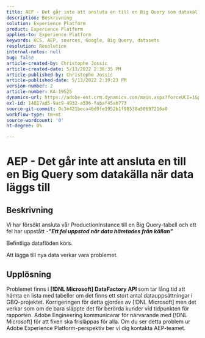 ```yaml
---
title: AEP - Det går inte att ansluta en till en Big Query som datakälla när data läggs till
description: Beskrivning
solution: Experience Platform
product: Experience Platform
applies-to: Experience Platform
keywords: KCS, AEP, sources, Google, Big Query, datasets
resolution: Resolution
internal-notes: null
bug: false
article-created-by: Christophe Jossic
article-created-date: 5/13/2022 2:36:35 PM
article-published-by: Christophe Jossic
article-published-date: 5/13/2022 2:39:23 PM
version-number: 2
article-number: KA-19525
dynamics-url: https://adobe-ent.crm.dynamics.com/main.aspx?forceUCI=1&pagetype=entityrecord&etn=knowledgearticle&id=1a607b16-cad2-ec11-a7b5-00224809c27a
exl-id: 14017ad5-9ac9-4932-a596-fabaf45ab773
source-git-commit: 0c3e421beca46d9fe1952b1f98538a50697216a0
workflow-type: tm+mt
source-wordcount: '0'
ht-degree: 0%

---
```


# AEP - Det går inte att ansluta en till en Big Query som datakälla när data läggs till

## Beskrivning


Vi har försökt ansluta vår ProductionInstance till en Big Query-tabell och ett fel har uppstått -<b>*&quot;Ett fel uppstod när data hämtades från källan&quot;</b>*

Befintliga dataflöden körs.

Att lägga till nya data verkar vara problemet.


## Upplösning


Problemet finns i <b>[!DNL Microsoft] DataFactory API </b>som tar lång tid att hämta en lista med tabeller om det finns ett stort antal datauppsättningar i GBQ-projektet. Korrigeringen för detta gjordes av [!DNL Microsoft] men det verkar som om de bara släppte det för berörda kunder vid tidpunkten för rapporten. Adobe Engineering kommunicerar för närvarande med [!DNL Microsoft] för att fixen ska frisläppas för alla. Om du ser detta problem ur Adobe Experience Platform-perspektiv ber vi dig kontakta AEP-teamet.
